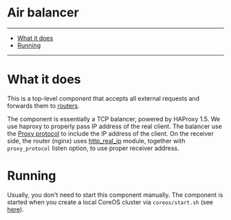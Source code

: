 Air balancer
==========

----------------------

- [What it does](#what-it-does)
- [Running](#running)

----------------------

# What it does

This is a top-level component that accepts all external requests and forwards them to [routers](../router/README.md).

The component is essentially a TCP balancer, powered by HAProxy 1.5. We use haproxy to properly pass IP address of the real client. The balancer use the [Proxy protocol](http://www.haproxy.org/download/1.5/doc/proxy-protocol.txt) to include the IP address of the client. On the receiver side, the router (nginx) uses [http_real_ip](http://nginx.org/en/docs/http/ngx_http_realip_module.html) module, together with `proxy_protocol` listen option, to use proper receiver address.

# Running

Usually, you don't need to start this component manually. The component is started when you create a local CoreOS cluster via `coreos/start.sh` (see [here](../coreos/README.md)).
